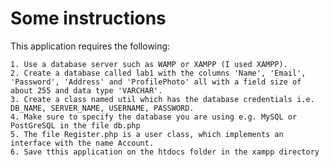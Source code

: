# Some instructions
This application requires the following:

	1. Use a database server such as WAMP or XAMPP (I used XAMPP).
	2. Create a database called lab1 with the columns 'Name', 'Email', 'Password', 'Address' and 'ProfilePhoto' all with a field size of about 255 and data type 'VARCHAR'.
	3. Create a class named util which has the database credentials i.e. DB_NAME, SERVER_NAME, USERNAME, PASSWORD.
	4. Make sure to specify the database you are using e.g. MySQL or PostGreSQL in the file db.php
	5. The file Register.php is a user class, which implements an interface with the name Account.
	6. Save tthis application on the htdocs folder in the xampp directory